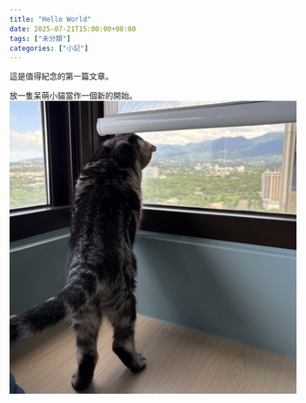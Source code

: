 ```yaml
---
title: "Hello World"
date: 2025-07-21T15:00:00+08:00
tags: ["未分類"]
categories: ["小記"]  
---
```


這是值得紀念的第一篇文章。

放一隻呆萌小貓當作一個新的開始。
![fufu.jpg](fufu.jpg)
